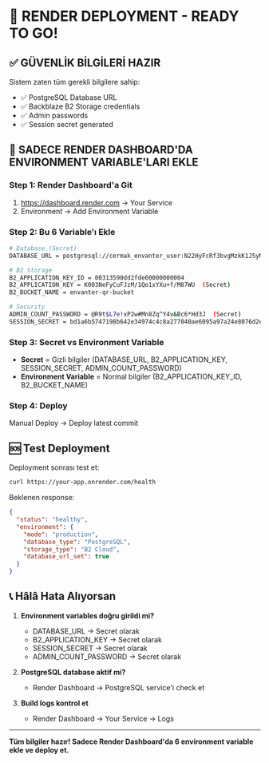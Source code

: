 # 🚀 RENDER DEPLOYMENT - READY TO GO!

## ✅ GÜVENLİK BİLGİLERİ HAZIR
Sistem zaten tüm gerekli bilgilere sahip:
- ✅ PostgreSQL Database URL
- ✅ Backblaze B2 Storage credentials  
- ✅ Admin passwords
- ✅ Session secret generated

## 🔧 SADECE RENDER DASHBOARD'DA ENVIRONMENT VARIABLE'LARI EKLE

### Step 1: Render Dashboard'a Git
1. https://dashboard.render.com → Your Service
2. Environment → Add Environment Variable

### Step 2: Bu 6 Variable'ı Ekle

```bash
# Database (Secret)
DATABASE_URL = postgresql://cermak_envanter_user:N22HyFcRf3bvgMzkK1J5yNYgrXEfIgNC@dpg-d41mgsje5dus73df6o40-a.oregon-postgres.render.com:5432/cermak_envanter?sslmode=require

# B2 Storage 
B2_APPLICATION_KEY_ID = 00313590dd2fde60000000004
B2_APPLICATION_KEY = K003NeFyCuFJzM/1Qo1xYXu+f/M87WU  (Secret)
B2_BUCKET_NAME = envanter-qr-bucket

# Security
ADMIN_COUNT_PASSWORD = @R9t$L7e!xP2w#Mn8Zq^Y4v&Bc6*Hd3J  (Secret)
SESSION_SECRET = bd1a6b5747198b642e34974c4c8a277040ae6095a97a24e8076d2e1c68573fd2  (Secret)
```

### Step 3: Secret vs Environment Variable
- **Secret** = Gizli bilgiler (DATABASE_URL, B2_APPLICATION_KEY, SESSION_SECRET, ADMIN_COUNT_PASSWORD)
- **Environment Variable** = Normal bilgiler (B2_APPLICATION_KEY_ID, B2_BUCKET_NAME)

### Step 4: Deploy
Manual Deploy → Deploy latest commit

## 🆘 Test Deployment

Deployment sonrası test et:
```bash
curl https://your-app.onrender.com/health
```

Beklenen response:
```json
{
  "status": "healthy",
  "environment": {
    "mode": "production",
    "database_type": "PostgreSQL",
    "storage_type": "B2 Cloud",
    "database_url_set": true
  }
}
```

## 📞 Hâlâ Hata Alıyorsan

1. **Environment variables doğru girildi mi?**
   - DATABASE_URL → Secret olarak
   - B2_APPLICATION_KEY → Secret olarak
   - SESSION_SECRET → Secret olarak
   - ADMIN_COUNT_PASSWORD → Secret olarak

2. **PostgreSQL database aktif mi?**
   - Render Dashboard → PostgreSQL service'i check et

3. **Build logs kontrol et**
   - Render Dashboard → Your Service → Logs

---
**Tüm bilgiler hazır! Sadece Render Dashboard'da 6 environment variable ekle ve deploy et.**
